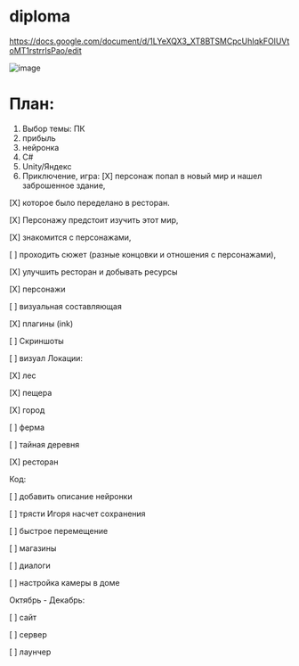 # diploma

https://docs.google.com/document/d/1LYeXQX3_XT8BTSMCpcUhIqkFOlUVtoMT1rstrrlsPao/edit

![image](https://github.com/Banstra/diploma/assets/97594123/61fd4a77-eae3-450d-b923-e366281a3e96)

<h1>План:</h1>

1. Выбор темы: ПК 
2. прибыль
3. нейронка
4. C#
5. Unity/Яндекс
6. Приключение,
   игра:
[X] персонаж попал в новый мир и нашел заброшенное здание,

[X] которое было переделано в ресторан. 

[X] Персонажу предстоит изучить этот мир, 

[X] знакомится с персонажами, 

[ ] проходить сюжет (разные концовки и отношения с персонажами), 

[X] улучшить ресторан и добывать ресурсы

[X] персонажи

[ ] визуальная составляющая

[X] плагины  (ink)

[ ] Скриншоты

[ ] визуал
Локации:

  [X] лес

  [X] пещера

  [X] город
  
  [ ] ферма
  
  [ ] тайная деревня
  
  [X] ресторан

Код: 

[ ] добавить описание нейронки

[ ] трясти Игоря насчет сохранения

[ ] быстрое перемещение

[ ] магазины

[ ] диалоги 

[ ] настройка камеры в доме

Октябрь - Декабрь:

[ ] сайт

[ ] сервер

[ ] лаунчер





